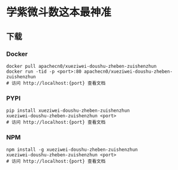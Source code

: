 # 学紫微斗数这本最神准

## 下载

### Docker

```
docker pull apachecn0/xueziwei-doushu-zheben-zuishenzhun
docker run -tid -p <port>:80 apachecn0/xueziwei-doushu-zheben-zuishenzhun
# 访问 http://localhost:{port} 查看文档
```

### PYPI

```
pip install xueziwei-doushu-zheben-zuishenzhun
xueziwei-doushu-zheben-zuishenzhun <port>
# 访问 http://localhost:{port} 查看文档
```

### NPM

```
npm install -g xueziwei-doushu-zheben-zuishenzhun
xueziwei-doushu-zheben-zuishenzhun <port>
# 访问 http://localhost:{port} 查看文档
```